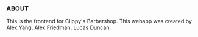 ### ABOUT
This is the frontend for Clippy's Barbershop. This webapp was created by Alex Yang, Alex Friedman, Lucas Duncan.
